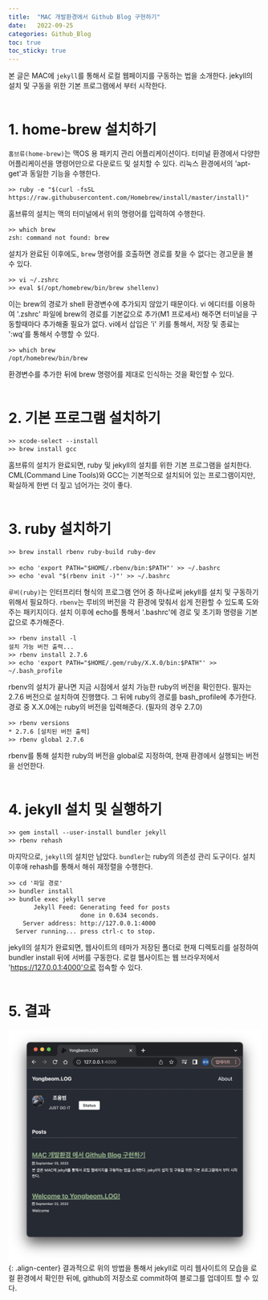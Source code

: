 ```yaml
---
title:  "MAC 개발환경에서 Github Blog 구현하기"
date:   2022-09-25
categories: Github_Blog
toc: true
toc_sticky: true
---
```


본 글은 MAC에 `jekyll`를 통해서 로컬 웹페이지를 구동하는 법을 소개한다. jekyll의 설치 및 구동을 위한 기본 프로그램에서 부터 시작한다.
<br><br>

# 1. home-brew 설치하기

`홈브류(home-brew)`는 맥OS 용 패키지 관리 어플리케이션이다. 터미널 환경에서 다양한 어플리케이션을 명령어만으로 다운로드 및 설치할 수 있다. 리눅스 환경에서의 'apt-get'과 동일한 기능을 수행한다.
```
>> ruby -e "$(curl -fsSL https://raw.githubusercontent.com/Homebrew/install/master/install)"
```
홈브류의 설치는 맥의 터미널에서 위의 명령어를 입력하여 수행한다.

```
>> which brew
zsh: command not found: brew
```
설치가 완료된 이후에도, `brew` 명령어를 호출하면 경로를 찾을 수 없다는 경고문을 볼 수 있다.


```
>> vi ~/.zshrc
>> eval $(/opt/homebrew/bin/brew shellenv)
```
이는 brew의 경로가 shell 환경변수에 추가되지 않았기 때문이다. vi 에디터를 이용하여 '.zshrc' 파일에 brew의 경로를 기본값으로 추가(M1 프로세서) 해주면 터미널을 구동할때마다 추가해줄 필요가 없다.  vi에서 삽입은 'i' 키를 통해서, 저장 및 종료는 ':wq'를 통해서 수행할 수 있다.

```
>> which brew
/opt/homebrew/bin/brew
```
환경변수를 추가한 뒤에 brew 명령어를 제대로 인식하는 것을 확인할 수 있다.
<br><br>

# 2. 기본 프로그램 설치하기
```
>> xcode-select --install
>> brew install gcc
```
홈브류의 설치가 완료되면, ruby 및 jekyll의 설치를 위한 기본 프로그램을 설치한다. CML(Command Line Tools)와 GCC는 기본적으로 설치되어 있는 프로그램이지만, 확실하게 한번 더 짚고 넘어가는 것이 좋다.
<br><br>

# 3. ruby 설치하기
```
>> brew install rbenv ruby-build ruby-dev

>> echo 'export PATH="$HOME/.rbenv/bin:$PATH"' >> ~/.bashrc
>> echo 'eval "$(rbenv init -)"' >> ~/.bashrc
```
`루비(ruby)`는 인터프리터 형식의 프로그램 언어 중 하나로써 jekyll를 설치 및 구동하기 위해서 필요하다. `rbenv`는 루비의 버전을 각 환경에 맞춰서 쉽게 전환할 수 있도록 도와주는 패키지이다. 설치 이후에 echo를 통해서 '.bashrc'에 경로 및 초기화 명령을 기본값으로 추가해준다.

```
>> rbenv install -l
설치 가능 버전 출력...
>> rbenv install 2.7.6
>> echo 'export PATH="$HOME/.gem/ruby/X.X.0/bin:$PATH"' >> ~/.bash_profile
```

rbenv의 설치가 끝나면 지금 시점에서 설치 가능한 ruby의 버전을 확인한다. 필자는 2.7.6 버전으로 설치하여 진행했다. 그 뒤에 ruby의 경로를 bash_profile에 추가한다. 경로 중 X.X.0에는 ruby의 버전을 입력해준다. (필자의 경우 2.7.0)

``` 
>> rbenv versions
* 2.7.6 [설치된 버전 출력]
>> rbenv global 2.7.6
```
rbenv를 통해 설치한 ruby의 버전을 global로 지정하여, 현재 환경에서 실행되는 버전을 선언한다.
<br><br>
# 4. jekyll 설치 및 실행하기
```
>> gem install --user-install bundler jekyll
>> rbenv rehash
```
마지막으로, `jekyll`의 설치만 남았다. `bundler`는 ruby의 의존성 관리 도구이다. 설치 이후애 rehash를 통해서 해쉬 재정렬을 수행한다.

```
>> cd '파일 경로'
>> bundler install
>> bundle exec jekyll serve
       Jekyll Feed: Generating feed for posts
                    done in 0.634 seconds.
    Server address: http://127.0.0.1:4000
  Server running... press ctrl-c to stop.
```
jekyll의 설치가 완료되면, 웹사이트의 테마가 저장된 폴더로 현재 디렉토리를 설정하여 bundler install 뒤에 서버를 구동한다. 로컬 웹사이트는 웹 브라우저에서 'https://127.0.0.1:4000'으로 접속할 수 있다.
<br><br>

# 5. 결과
![result](/assets/images/GB01/img01.png){: .align-center}
결과적으로 위의 방법을 통해서 jekyll로 미리 웹사이트의 모습을 로컬 환경에서 확인한 뒤에, github의 저장소로 commit하여 블로그를 업데이트 할 수 있다.